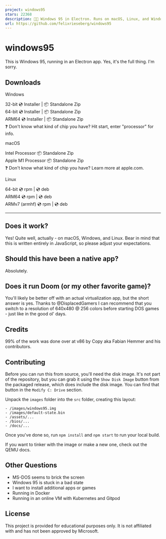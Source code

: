 ```yaml
---
project: windows95
stars: 22368
description: 💩🚀 Windows 95 in Electron. Runs on macOS, Linux, and Windows.
url: https://github.com/felixrieseberg/windows95
---
```


windows95
=========

This is Windows 95, running in an Electron app. Yes, it's the full thing. I'm sorry.

Downloads
---------

  
Windows

32-bit 💿 Installer | 📦 Standalone Zip  
64-bit 💿 Installer | 📦 Standalone Zip  
ARM64 💿 Installer | 📦 Standalone Zip  
❓ Don't know what kind of chip you have? Hit start, enter "processor" for info.

  
macOS

Intel Processor 📦 Standalone Zip  
Apple M1 Processor 📦 Standalone Zip  
❓ Don't know what kind of chip you have? Learn more at apple.com.

  
Linux

64-bit 💿 rpm | 💿 deb  
ARM64 💿 rpm | 💿 deb  
ARMv7 (armhf) 💿 rpm | 💿 deb

* * *

Does it work?
-------------

Yes! Quite well, actually - on macOS, Windows, and Linux. Bear in mind that this is written entirely in JavaScript, so please adjust your expectations.

Should this have been a native app?
-----------------------------------

Absolutely.

Does it run Doom (or my other favorite game)?
---------------------------------------------

You'll likely be better off with an actual virtualization app, but the short answer is yes. Thanks to @DisplacedGamers I can recommend that you switch to a resolution of 640x480 @ 256 colors before starting DOS games - just like in the good ol' days.

Credits
-------

99% of the work was done over at v86 by Copy aka Fabian Hemmer and his contributors.

Contributing
------------

Before you can run this from source, you'll need the disk image. It's not part of the repository, but you can grab it using the `Show Disk Image` button from the packaged release, which does include the disk image. You can find that button in the `Modify C: Drive` section.

Unpack the `images` folder into the `src` folder, creating this layout:

```
- /images/windows95.img
- /images/default-state.bin
- /assets/...
- /bios/...
- /docs/...
```

Once you've done so, run `npm install` and `npm start` to run your local build.

If you want to tinker with the image or make a new one, check out the QEMU docs.

Other Questions
---------------

-   MS-DOS seems to brick the screen
-   Windows 95 is stuck in a bad state
-   I want to install additional apps or games
-   Running in Docker
-   Running in an online VM with Kubernetes and Gitpod

License
-------

This project is provided for educational purposes only. It is not affiliated with and has not been approved by Microsoft.
